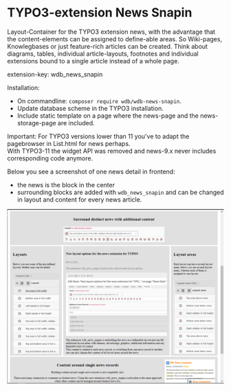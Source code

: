 TYPO3-extension News Snapin
===========================

Layout-Container for the TYPO3 extension news, with the advantage that the content-elements can be
assigned to define-able areas. So Wiki-pages, Knowlegbases or just feature-rich articles can be 
created. Think about diagrams, tables, individual article-layouts, footnotes and individual 
extensions bound to a single article instead of a whole page.

extension-key: wdb_news_snapin

Installation:

 * On commandline: `composer require wdb/wdb-news-snapin`.
 * Update database scheme in the TYPO3 installation.
 * Include static template on a page where the news-page and the news-storage-page are included.

Important:
For TYPO3 versions lower than 11 you've to adapt the pagebrowser in List.html for news perhaps.  
With TYPO3-11 the widget API was removed and news-9.x never includes corresponding code anymore.  

Below you see a screenshot of one news detail in frontend:
 * the news is the block in the center
 * surrounding blocks are added with `wdb_news_snapin` and can be changed in layout and content
   for every news article.

![one news article in frontend with surrounding blocks added with `wdb_news_snapin`](./Documentation/Images/screenshot-fe.png "one news article in frontend with surrounding blocks added with `wdb_news_snapin`")
